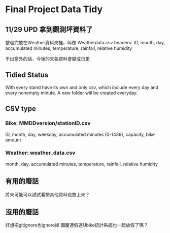 # Final Project Data Tidy

## 11/29 UPD 拿到觀測坪資料了

整理完放在Weather資料夾裡，叫做 Weatherdata.csv
headers:
ID, month, day, accumulated minutes, temperature, rainfall, relative humidity

不出意外的話，今後的天氣資料會變成日更

## Tidied Status

With every stand have its own and only csv, which include every day and every nonempty minute. A new folder will be created everyday.

## CSV type

### Bike: MMDDversion/stationID.csv
ID, month, day, weekday, accumulated minutes (0-1439), capacity, bike amount

### Weather: weather_data.csv
month, day, accumulated minutes, temperature, rainfall, relative humidity

## 有用的廢話

將來可能可以試試看把其他資料也放上來？

## 沒用的廢話

好想把gitignore也ignore掉
國慶連假連Ubike統計系統也一起放假了嗎？
